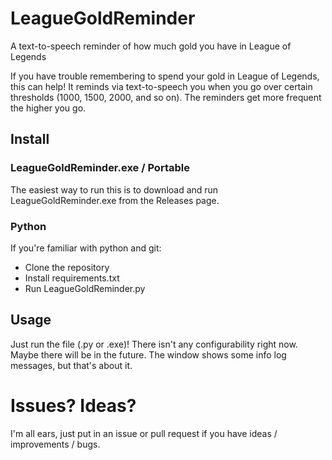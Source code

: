 # LeagueGoldReminder
A text-to-speech reminder of how much gold you have in League of Legends

If you have trouble remembering to spend your gold in League of Legends, this can help! 
It reminds via text-to-speech you when you go over certain thresholds (1000, 1500, 2000, and so on). 
The reminders get more frequent the higher you go. 

## Install

### LeagueGoldReminder.exe / Portable
The easiest way to run this is to download and run LeagueGoldReminder.exe from the Releases page.

### Python
If you're familiar with python and git:
- Clone the repository
- Install requirements.txt
- Run LeagueGoldReminder.py

## Usage
Just run the file (.py or .exe)! There isn't any configurability right now. Maybe there will be in the future. The window shows some info log messages, but that's about it.

# Issues? Ideas?
I'm all ears, just put in an issue or pull request if you have ideas / improvements / bugs.
